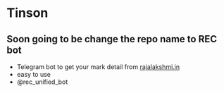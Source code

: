 # Tinson


## Soon going to be change the repo name to REC bot

* Telegram bot to get your mark detail from [rajalakshmi.in](http://rajalakshmi.in/)
* easy to use
* @rec_unified_bot